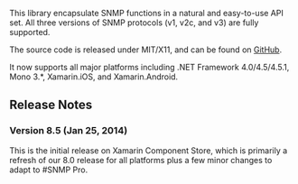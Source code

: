 This library encapsulate SNMP functions in a natural and easy-to-use API set. All three versions of SNMP protocols (v1, v2c, and v3) are fully supported. 

The source code is released under MIT/X11, and can be found on [GitHub](https://github.com/lextm/sharpsnmplib). 

It now supports all major platforms including .NET Framework 4.0/4.5/4.5.1, Mono 3.*, Xamarin.iOS, and Xamarin.Android.

## Release Notes
### Version 8.5 (Jan 25, 2014)
 
This is the initial release on Xamarin Component Store, which is primarily a refresh of our 8.0 release for all platforms plus a few minor changes to adapt to #SNMP Pro.